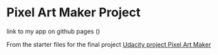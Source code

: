 # Pixel Art Maker Project

link to my app on github pages ()

From the starter files for the final project [Udacity project Pixel Art Maker](https://github.com/udacity/project-pixel-art-maker-starter)
